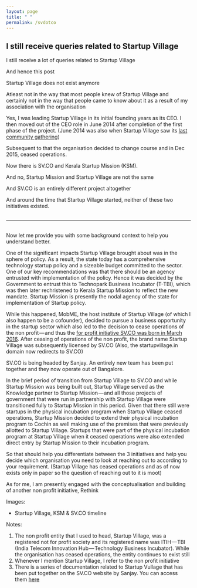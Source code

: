 ```yaml
---
layout: page
title: " "
permalink: /svdotco
---
```


## I still receive queries related to Startup Village

I still receive a lot of queries related to Startup Village

And hence this post

Startup Village does not exist anymore

Atleast not in the way that most people knew of Startup Village and certainly not in the way that people came to know about it as a result of my association with the organisation

Yes, I was leading Startup Village in its initial founding years as its CEO. I then moved out of the CEO role in June 2014 after completion of the first phase of the project. (June 2014 was also when Startup Village saw its [last community gathering](https://www.youtube.com/watch?v=DajMassGdDs))

Subsequent to that the organisation decided to change course and in Dec 2015, ceased operations.

Now there is SV.CO and Kerala Startup Mission (KSM).

And no, Startup Mission and Startup Village are not the same

And SV.CO is an entirely different project altogether

And around the time that Startup Village started, neither of these two initiatives existed.<br><br>

---
<br>
Now let me provide you with some background context to help you understand better.

One of the significant impacts Startup Village brought about was in the sphere of policy. As a result, the state today has a comprehensive technology startup policy and a sizeable budget committed to the sector. One of our key recommendations was that there should be an agency entrusted with implementation of the policy. Hence it was decided by the Government to entrust this to Technopark Business Incubator (T-TBI), which was then later rechristened to Kerala Startup Mission to reflect the new mandate. Startup Mission is presently the nodal agency of the state for implementation of Startup policy.

While this happened, MobME, the host institute of Startup Village (of which I also happen to be a cofounder), decided to pursue a business opportunity in the startup sector which also led to the decision to cease operations of the non profit — and thus the [for profit initiative SV.CO was born in March 2016](https://www.zaubacorp.com/company/SV-CO-DIGITAL-PLATFORM-PRIVATE-LIMITED/U74999KL2016PTC040360). After ceasing of operations of the non profit, the brand name Startup Village was subsequently licensed by SV.CO (Also, the startupvillage.in domain now redirects to SV.CO)

SV.CO is being headed by Sanjay. An entirely new team has been put together and they now operate out of Bangalore.

In the brief period of transition from Startup Village to SV.CO and while Startup Mission was being built out, Startup Village served as the Knowledge partner to Startup Mission — and all those projects of government that were run in partnership with Startup Village were transitioned fully to Startup Mission in this period. Given that there still were startups in the physical incubation program when Startup Village ceased operations, Startup Mission decided to extend their physical incubation program to Cochin as well making use of the premises that were previously allotted to Startup Village. Startups that were part of the physical incubation program at Startup Village when it ceased operations were also extended direct entry by Startup Mission to their incubation program.

So that should help you differentiate between the 3 initiatives and help you decide which organisation you need to look at reaching out to according to your requirement. (Startup Village has ceased operations and as of now exists only in paper so the question of reaching out to it is moot)

As for me, I am presently engaged with the conceptualisation and building of another non profit initiative, Rethink

Images:

- Startup Village, KSM & SV.CO timeline

Notes:

1. The non profit entity that I used to head, Startup Village, was a registered not for profit society and its registered name was ITIH — TBI (India Telecom Innovation Hub — Technology Business Incubator). While the organisation has ceased operations, the entity continues to exist still
2. Whenever I mention Startup Village, I refer to the non profit initiative
3. There is a series of documentation related to Startup Vullage that has been put together on the SV.CO website by Sanjay. You can access them [here](https://www.sv.co/story)